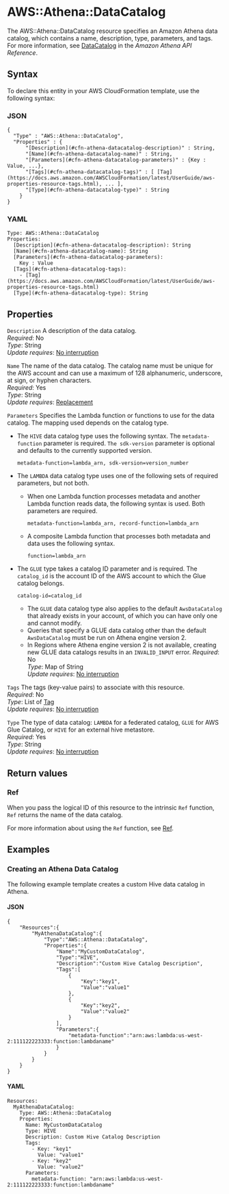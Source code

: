 # AWS::Athena::DataCatalog<a name="aws-resource-athena-datacatalog"></a>

The AWS::Athena::DataCatalog resource specifies an Amazon Athena data catalog, which contains a name, description, type, parameters, and tags\. For more information, see [DataCatalog](https://docs.aws.amazon.com/athena/latest/APIReference/API_DataCatalog.html) in the _Amazon Athena API Reference_\.

## Syntax<a name="aws-resource-athena-datacatalog-syntax"></a>

To declare this entity in your AWS CloudFormation template, use the following syntax:

### JSON<a name="aws-resource-athena-datacatalog-syntax.json"></a>

```
{
  "Type" : "AWS::Athena::DataCatalog",
  "Properties" : {
      "[Description](#cfn-athena-datacatalog-description)" : String,
      "[Name](#cfn-athena-datacatalog-name)" : String,
      "[Parameters](#cfn-athena-datacatalog-parameters)" : {Key : Value, ...},
      "[Tags](#cfn-athena-datacatalog-tags)" : [ [Tag](https://docs.aws.amazon.com/AWSCloudFormation/latest/UserGuide/aws-properties-resource-tags.html), ... ],
      "[Type](#cfn-athena-datacatalog-type)" : String
    }
}
```

### YAML<a name="aws-resource-athena-datacatalog-syntax.yaml"></a>

```
Type: AWS::Athena::DataCatalog
Properties:
  [Description](#cfn-athena-datacatalog-description): String
  [Name](#cfn-athena-datacatalog-name): String
  [Parameters](#cfn-athena-datacatalog-parameters):
    Key : Value
  [Tags](#cfn-athena-datacatalog-tags):
    - [Tag](https://docs.aws.amazon.com/AWSCloudFormation/latest/UserGuide/aws-properties-resource-tags.html)
  [Type](#cfn-athena-datacatalog-type): String
```

## Properties<a name="aws-resource-athena-datacatalog-properties"></a>

`Description` <a name="cfn-athena-datacatalog-description"></a>
A description of the data catalog\.  
_Required_: No  
_Type_: String  
_Update requires_: [No interruption](https://docs.aws.amazon.com/AWSCloudFormation/latest/UserGuide/using-cfn-updating-stacks-update-behaviors.html#update-no-interrupt)

`Name` <a name="cfn-athena-datacatalog-name"></a>
The name of the data catalog\. The catalog name must be unique for the AWS account and can use a maximum of 128 alphanumeric, underscore, at sign, or hyphen characters\.  
_Required_: Yes  
_Type_: String  
_Update requires_: [Replacement](https://docs.aws.amazon.com/AWSCloudFormation/latest/UserGuide/using-cfn-updating-stacks-update-behaviors.html#update-replacement)

`Parameters` <a name="cfn-athena-datacatalog-parameters"></a>
Specifies the Lambda function or functions to use for the data catalog\. The mapping used depends on the catalog type\.

- The `HIVE` data catalog type uses the following syntax\. The `metadata-function` parameter is required\. `The sdk-version` parameter is optional and defaults to the currently supported version\.

  `metadata-function=lambda_arn, sdk-version=version_number`

- The `LAMBDA` data catalog type uses one of the following sets of required parameters, but not both\.

  - When one Lambda function processes metadata and another Lambda function reads data, the following syntax is used\. Both parameters are required\.

    `metadata-function=lambda_arn, record-function=lambda_arn`

  - A composite Lambda function that processes both metadata and data uses the following syntax\.

    `function=lambda_arn`

- The `GLUE` type takes a catalog ID parameter and is required\. The `catalog_id` is the account ID of the AWS account to which the Glue catalog belongs\.

  `catalog-id=catalog_id`

  - The `GLUE` data catalog type also applies to the default `AwsDataCatalog` that already exists in your account, of which you can have only one and cannot modify\.
  - Queries that specify a GLUE data catalog other than the default `AwsDataCatalog` must be run on Athena engine version 2\.
  - In Regions where Athena engine version 2 is not available, creating new GLUE data catalogs results in an `INVALID_INPUT` error\.
    _Required_: No  
    _Type_: Map of String  
    _Update requires_: [No interruption](https://docs.aws.amazon.com/AWSCloudFormation/latest/UserGuide/using-cfn-updating-stacks-update-behaviors.html#update-no-interrupt)

`Tags` <a name="cfn-athena-datacatalog-tags"></a>
The tags \(key\-value pairs\) to associate with this resource\.  
_Required_: No  
_Type_: List of [Tag](https://docs.aws.amazon.com/AWSCloudFormation/latest/UserGuide/aws-properties-resource-tags.html)  
_Update requires_: [No interruption](https://docs.aws.amazon.com/AWSCloudFormation/latest/UserGuide/using-cfn-updating-stacks-update-behaviors.html#update-no-interrupt)

`Type` <a name="cfn-athena-datacatalog-type"></a>
The type of data catalog: `LAMBDA` for a federated catalog, `GLUE` for AWS Glue Catalog, or `HIVE` for an external hive metastore\.  
_Required_: Yes  
_Type_: String  
_Update requires_: [No interruption](https://docs.aws.amazon.com/AWSCloudFormation/latest/UserGuide/using-cfn-updating-stacks-update-behaviors.html#update-no-interrupt)

## Return values<a name="aws-resource-athena-datacatalog-return-values"></a>

### Ref<a name="aws-resource-athena-datacatalog-return-values-ref"></a>

When you pass the logical ID of this resource to the intrinsic `Ref` function, `Ref` returns the name of the data catalog\.

For more information about using the `Ref` function, see [Ref](https://docs.aws.amazon.com/AWSCloudFormation/latest/UserGuide/intrinsic-function-reference-ref.html)\.

## Examples<a name="aws-resource-athena-datacatalog--examples"></a>

### Creating an Athena Data Catalog<a name="aws-resource-athena-datacatalog--examples--Creating_an_Athena_Data_Catalog"></a>

The following example template creates a custom Hive data catalog in Athena\.

#### JSON<a name="aws-resource-athena-datacatalog--examples--Creating_an_Athena_Data_Catalog--json"></a>

```
{
    "Resources":{
        "MyAthenaDataCatalog":{
            "Type":"AWS::Athena::DataCatalog",
            "Properties":{
                "Name":"MyCustomDataCatalog",
                "Type":"HIVE",
                "Description":"Custom Hive Catalog Description",
                "Tags":[
                    {
                        "Key":"key1",
                        "Value":"value1"
                    },
                    {
                        "Key":"key2",
                        "Value":"value2"
                    }
                ],
                "Parameters":{
                    "metadata-function":"arn:aws:lambda:us-west-2:111122223333:function:lambdaname"
                }
            }
        }
    }
}
```

#### YAML<a name="aws-resource-athena-datacatalog--examples--Creating_an_Athena_Data_Catalog--yaml"></a>

```
Resources:
  MyAthenaDataCatalog:
    Type: AWS::Athena::DataCatalog
    Properties:
      Name: MyCustomDataCatalog
      Type: HIVE
      Description: Custom Hive Catalog Description
      Tags:
        - Key: "key1"
          Value: "value1"
        - Key: "key2"
          Value: "value2"
      Parameters:
        metadata-function: "arn:aws:lambda:us-west-2:111122223333:function:lambdaname"
```
